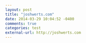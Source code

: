 ```yaml
---
layout: post
title: "joshwerts.com"
date: 2014-03-29 10:04:52 -0400
comments: true
categories: test
external-url: http://joshwerts.com
---
```

